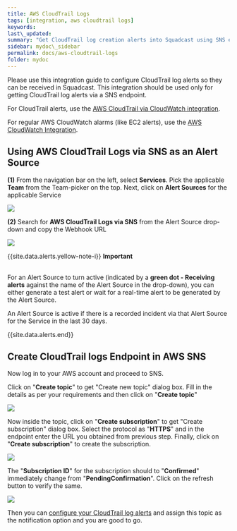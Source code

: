 ```yaml
---
title: AWS CloudTrail Logs
tags: [integration, aws cloudtrail logs]
keywords:
last\_updated:
summary: "Get CloudTrail log creation alerts into Squadcast using SNS endpoints"
sidebar: mydoc\_sidebar
permalink: docs/aws-cloudtrail-logs
folder: mydoc
---
```


Please use this integration guide to configure CloudTrail log alerts so they can be received in Squadcast. This integration should be used only for getting CloudTrail log alerts via a SNS endpoint.

For CloudTrail alerts, use the [AWS CloudTrail via CloudWatch integration](aws-cloudtrail-via-cloudwatch).

For regular AWS CloudWatch alarms (like EC2 alerts), use the [AWS CloudWatch Integration](amazon-cloudwatch-aws).

## Using AWS CloudTrail Logs via SNS as an Alert Source

**(1)** From the navigation bar on the left, select **Services**. Pick the applicable **Team** from the Team-picker on the top. Next, click on **Alert Sources** for the applicable Service

![](../.gitbook/assets/alert\_source\_1.png)

**(2)** Search for **AWS CloudTrail Logs via SNS** from the Alert Source drop-down and copy the Webhook URL

![](../.gitbook/assets/cloudtrail\_1.png)

{{site.data.alerts.yellow-note-i}}
<b>Important</b><br/><br/>
<p>For an Alert Source to turn active (indicated by a <b>green dot - Receiving alerts</b> against the name of the Alert Source in the drop-down), you can either generate a test alert or wait for a real-time alert to be generated by the Alert Source.</p>
<p>An Alert Source is active if there is a recorded incident via that Alert Source for the Service in the last 30 days.</p>
{{site.data.alerts.end}}

## Create CloudTrail logs Endpoint in AWS SNS

Now log in to your AWS account and proceed to SNS.

Click on "**Create topic**" to get "Create new topic" dialog box. Fill in the details as per your requirements and then click on "**Create topic**"

![](../.gitbook/assets/cloudtrail\_2.png)

Now inside the topic, click on "**Create subscription**" to get "Create subscription" dialog box. Select the protocol as "**HTTPS**" and in the endpoint enter the URL you obtained from previous step. Finally, click on "**Create subscription**" to create the subscription.

![](../.gitbook/assets/cloudtrail\_3.png)

The "**Subscription ID**" for the subscription should to "**Confirmed**" immediately change from "**PendingConfirmation**". Click on the refresh button to verify the same.

![](../.gitbook/assets/cloudtrail\_4.png)

Then you can [configure your CloudTrail log alerts](https://docs.aws.amazon.com/awscloudtrail/latest/userguide/configure-sns-notifications-for-cloudtrail.html) and assign this topic as the notification option and you are good to go.